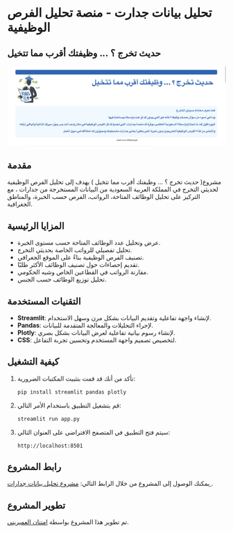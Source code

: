 # تحليل بيانات جدارت - منصة تحليل الفرص الوظيفية
## حديث تخرج ؟ ... وظيفتك أقرب مما تتخيل

![alt text](Photo/streamlit.png)
## مقدمة
مشروع( حديث تخرج ؟ ... وظيفتك أقرب مما تتخيل ) يهدف إلى تحليل الفرص الوظيفية لحديثي التخرج في 
المملكة العربية السعودية من البيانات المستخرجة من جدارات ، مع التركيز على تحليل الوظائف المتاحة، الرواتب، الفرص حسب الخبرة، والمناطق الجغرافية.

## المزايا الرئيسية
- عرض وتحليل عدد الوظائف المتاحة حسب مستوى الخبرة.
- تحليل تفصيلي للرواتب الخاصة بحديثي التخرج.
- تصنيف الفرص الوظيفية بناءً على الموقع الجغرافي.
- تقديم إحصاءات حول تصنيف الوظائف الأكثر طلبًا.
- مقارنة الرواتب في القطاعين الخاص وشبه الحكومي.
- تحليل توزيع الوظائف حسب الجنس.

## التقنيات المستخدمة
- **Streamlit**: لإنشاء واجهة تفاعلية وتقديم البيانات بشكل مرن وسهل الاستخدام.
- **Pandas**: لإجراء التحليلات والمعالجة المتقدمة للبيانات.
- **Plotly**: لإنشاء رسوم بيانية تفاعلية لعرض البيانات بشكل بصري.
- **CSS**: لتخصيص تصميم واجهة المستخدم وتحسين تجربة التفاعل.

## كيفية التشغيل
1. تأكد من أنك قد قمت بتثبيت المكتبات الضرورية:
    ```bash
    pip install streamlit pandas plotly
    ```

2. قم بتشغيل التطبيق باستخدام الأمر التالي:
    ```bash
    streamlit run app.py
    ```

3. سيتم فتح التطبيق في المتصفح الافتراضي على العنوان التالي:
    ```
    http://localhost:8501
    ```


## رابط المشروع
يمكنك الوصول إلى المشروع من خلال الرابط التالي: [مشروع تحليل بيانات جدارات ](https://emtnan06-usecase-5-app-gbfkem.streamlit.app).


## تطوير المشروع
تم تطوير هذا المشروع بواسطة [ امتنان العميريني](https://github.com/Emtnan06).

